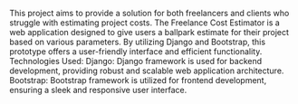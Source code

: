 This project aims to provide a solution for both freelancers and clients who struggle with estimating project costs. The Freelance Cost Estimator is a web application designed to give users a ballpark estimate for their project based on various parameters. By utilizing Django and Bootstrap, this prototype offers a user-friendly interface and efficient functionality.
Technologies Used:
Django: Django framework is used for backend development, providing robust and scalable web application architecture.
Bootstrap: Bootstrap framework is utilized for frontend development, ensuring a sleek and responsive user interface.
